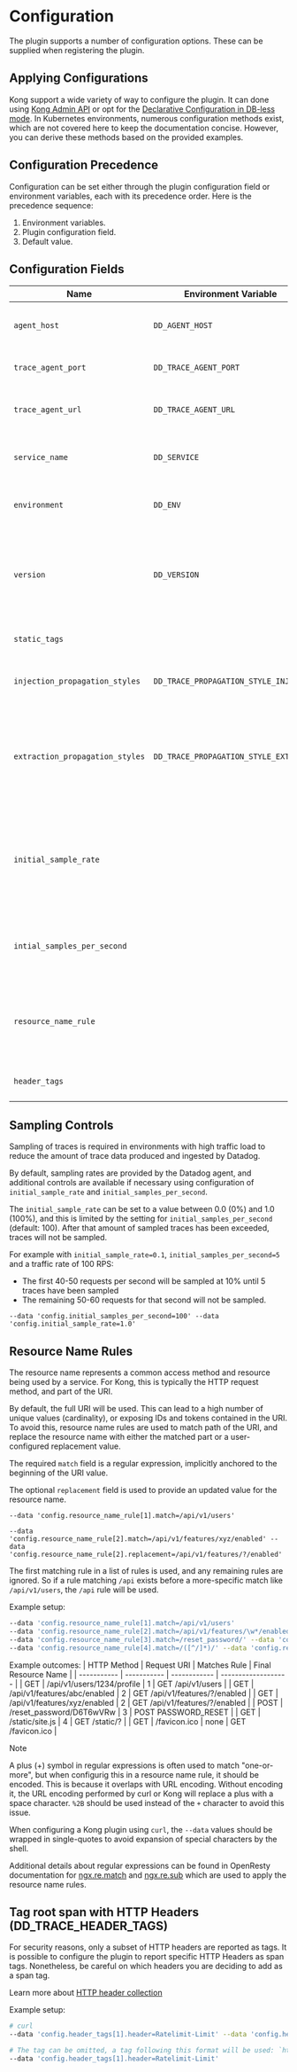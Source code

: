 # Configuration

The plugin supports a number of configuration options. These can be supplied when registering the plugin.

## Applying Configurations
Kong support a wide variety of way to configure the plugin. It can done using [Kong Admin API]( configurations) or opt for the [Declarative Configuration in DB-less mode](https://docs.konghq.com/gateway/latest/production/deployment-topologies/db-less-and-declarative-config/). In Kubernetes environments, numerous configuration methods exist, which are not covered here to keep the documentation concise. However, you can derive these methods based on the provided examples.

## Configuration Precedence
Configuration can be set either through the plugin configuration field or environment variables, each with its precedence order. Here is the precedence sequence:
1. Environment variables.
2. Plugin configuration field.
3. Default value.

## Configuration Fields

| Name | Environment Variable | Description | Since | Type | Default |
| ---- | -------------------- | ----------- | ----- | ---- | ------- |
| `agent_host` | `DD_AGENT_HOST` | Hostname or IP to reach the Datadog Agent | `v0.2.0` | `string` | `localhost` |
| `trace_agent_port` | `DD_TRACE_AGENT_PORT` | Port to reach the Datadog Agent | `v0.2.0` | `number` | `8126` | 
| `trace_agent_url` | `DD_TRACE_AGENT_URL` | URL used to reach the Datadog Agent | `v0.2.0` | `string` | `http://localhost:8126` |
| `service_name` | `DD_SERVICE` | Name of the service that is producing traces | `v0.0.1` | `string` | Service registered by Kong or `kong` |
| `environment` | `DD_ENV` | Add `env` tag for [Unified Service Tagging](https://docs-staging.datadoghq.com/dmehala/cpp-updates/getting_started/tagging/unified_service_tagging/?tab=kubernetes)  | `v0.0.1` | `string` | `nil` |
| `version` | `DD_VERSION` | Sets the version of the service and add `version` tag for [Unified Service Tagging](https://docs-staging.datadoghq.com/dmehala/cpp-updates/getting_started/tagging/unified_service_tagging/?tab=kubernetes) | `v0.2.0` | `string` | `nil` |
| `static_tags` |  | List of tags to be added to root spans | `v0.0.1` | `array[tag] with tag = {name=str, value=str}]` | `nil` |
| `injection_propagation_styles` | `DD_TRACE_PROPAGATION_STYLE_INJECT` | Propagation style used for injecting trace context | `v0.2.0` | `array[str]` | `{ "datadog", "tracecontext"}` |
| `extraction_propagation_styles` | `DD_TRACE_PROPAGATION_STYLE_EXTRACT` | Propagation style used for extracting trace context. Values are limited to `datadog` and `tracecontext`.  | `v0.2.0` | `array[str]` | `{ "datadog", "tracecontext"}` |
| `initial_sample_rate` | | Set the sampling rate for all generated traces. The value must be between `0.0` and `1.0` (inclusive) | `v0.0.1` | `float` | `1.0` |
| `intial_samples_per_second` | | Maximum number of traces allowed to be submitted per second | `v0.0.1` | `number` | `100` |
| `resource_name_rule` | | Replace matching resources to lower the cardinality on resource names | `v0.0.1` | `array[rule] with rule = {match=str, replacement=str}]` | `nil` | 
| `header_tags` |  | Set HTTP Headers as root tags | `v0.2.0` | `array[header_tag] with header_tag = {header=str, tag=str}]` | `nil` |

## Sampling Controls

Sampling of traces is required in environments with high traffic load to reduce the amount of trace data produced and ingested by Datadog.

By default, sampling rates are provided by the Datadog agent, and additional controls are available if necessary using configuration of `initial_sample_rate` and `initial_samples_per_second`.

The `initial_sample_rate` can be set to a value between 0.0 (0%) and 1.0 (100%), and this is limited by the setting for `initial_samples_per_second` (default: 100).
After that amount of sampled traces has been exceeded, traces will not be sampled.

For example with `initial_sample_rate=0.1`, `initial_samples_per_second=5` and a traffic rate of 100 RPS:
- The first 40-50 requests per second will be sampled at 10% until 5 traces have been sampled
- The remaining 50-60 requests for that second will not be sampled.

`--data 'config.initial_samples_per_second=100' --data 'config.initial_sample_rate=1.0'`

## Resource Name Rules

The resource name represents a common access method and resource being used by a service. For Kong, this is typically the HTTP request method, and part of the URI.

By default, the full URI will be used. This can lead to a high number of unique values (cardinality), or exposing IDs and tokens contained in the URI.
To avoid this, resource name rules are used to match path of the URI, and replace the resource name with either the matched part or a user-configured replacement value.

The required `match` field is a regular expression, implicitly anchored to the beginning of the URI value.

The optional `replacement` field is used to provide an updated value for the resource name.

`--data 'config.resource_name_rule[1].match=/api/v1/users'`

`--data 'config.resource_name_rule[2].match=/api/v1/features/xyz/enabled' --data 'config.resource_name_rule[2].replacement=/api/v1/features/?/enabled'`

The first matching rule in a list of rules is used, and any remaining rules are ignored.
So if a rule matching `/api` exists before a more-specific match like `/api/v1/users`, the `/api` rule will be used.

Example setup:
```bash
--data 'config.resource_name_rule[1].match=/api/v1/users'
--data 'config.resource_name_rule[2].match=/api/v1/features/\w*/enabled' --data 'config.resource_name_rule[2].replacement=/api/v1/features/?/enabled'
--data 'config.resource_name_rule[3].match=/reset_password/' --data 'config.resource_name_rule[3].replacement=PASSWORD_RESET'
--data 'config.resource_name_rule[4].match=/([^/]*)/' --data 'config.resource_name_rule[4].replacement=/$1/?
```

Example outcomes:
| HTTP Method | Request URI | Matches Rule | Final Resource Name |
| ----------- | ----------- | ------------ | ------------------- |
| GET | /api/v1/users/1234/profile | 1 | GET /api/v1/users |
| GET | /api/v1/features/abc/enabled | 2 | GET /api/v1/features/?/enabled |
| GET | /api/v1/features/xyz/enabled | 2 | GET /api/v1/features/?/enabled |
| POST | /reset_password/D6T6wVRw | 3 | POST PASSWORD_RESET |
| GET | /static/site.js | 4 | GET /static/? |
| GET | /favicon.ico | none | GET /favicon.ico |

> [!NOTE]  
> A plus (+) symbol in regular expressions is often used to match "one-or-more", but when configurig this in a resource name rule, it should be encoded. This is because it overlaps with URL encoding. Without encoding it, the URL encoding performed by curl or Kong will replace a plus with a space character. `%2B` should be used instead of the `+` character to avoid this issue.
>
> When configuring a Kong plugin using `curl`, the `--data` values should be wrapped in single-quotes to avoid expansion of special characters by the shell.
>
> Additional details about regular expressions can be found in OpenResty documentation for [ngx.re.match](https://github.com/openresty/lua-nginx-module#ngxrematch) and [ngx.re.sub](https://github.com/openresty/lua-nginx-module#ngxresub) which are used to apply the resource name rules.

## Tag root span with HTTP Headers (DD_TRACE_HEADER_TAGS)

For security reasons, only a subset of HTTP headers are reported as tags. It is possible to configure the plugin to report specific HTTP Headers as span tags.
Nonetheless, be careful on which headers you are deciding to add as a span tag.

Learn more about [HTTP header collection](https://docs.datadoghq.com/tracing/configure_data_security/?tab=net#collect-headers)

Example setup:

````sh
# curl
--data 'config.header_tags[1].header=Ratelimit-Limit' --data 'config.header_tags[1].tag=rate-limit'

# The tag can be omitted, a tag following this format will be used: `http.<request|response>.headers.<http-header-name>`
--data 'config.header_tags[1].header=Ratelimit-Limit'
````